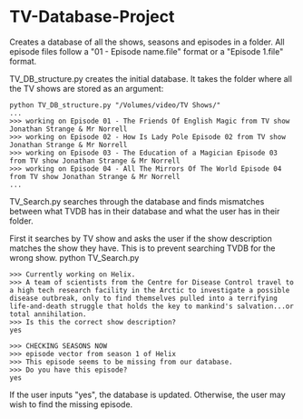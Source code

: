 # TV-Database-Project
Creates a database of all the shows, seasons and episodes in a folder.  All episode files follow a "01 - Episode name.file" format or a "Episode 1.file" format.

TV_DB_structure.py creates the initial database.  It takes the folder where all the TV shows are stored as an argument:

    python TV_DB_structure.py "/Volumes/video/TV Shows/"
    ...
    >>> working on Episode 01 - The Friends Of English Magic from TV show Jonathan Strange & Mr Norrell
    >>> working on Episode 02 - How Is Lady Pole Episode 02 from TV show Jonathan Strange & Mr Norrell
    >>> working on Episode 03 - The Education of a Magician Episode 03 from TV show Jonathan Strange & Mr Norrell
    >>> working on Episode 04 - All The Mirrors Of The World Episode 04 from TV show Jonathan Strange & Mr Norrell
    ...

TV_Search.py searches through the database and finds mismatches between what TVDB has in their database and what the user has in their folder.

First it searches by TV show and asks the user if the show description matches the show they have.  This is to prevent searching TVDB for the wrong show.
    python TV_Search.py 
   
    >>> Currently working on Helix.
    >>> A team of scientists from the Centre for Disease Control travel to a high tech research facility in the Arctic to investigate a possible disease outbreak, only to find themselves pulled into a terrifying life-and-death struggle that holds the key to mankind's salvation...or total annihilation.
    >>> Is this the correct show description? 
    yes
   
    >>> CHECKING SEASONS NOW
    >>> episode vector from season 1 of Helix
    >>> This episode seems to be missing from our database.
    >>> Do you have this episode?
    yes

If the user inputs "yes", the database is updated.  Otherwise, the user may wish to find the missing episode.



